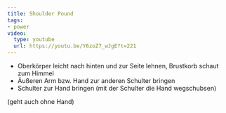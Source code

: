 ```yaml
---
title: Shoulder Pound
tags:
- power
video:
  type: youtube
  url: https://youtu.be/Y6zoZ7_wJgE?t=221
---
```


- Oberkörper leicht nach hinten und zur Seite lehnen, Brustkorb schaut zum Himmel
- Äußeren Arm bzw. Hand zur anderen Schulter bringen
- Schulter zur Hand bringen (mit der Schulter die Hand wegschubsen)

(geht auch ohne Hand)

